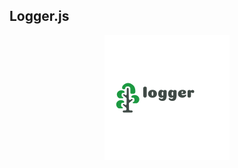 ## Logger.js

<div style="text-align:center"><img src="https://github.com/Benrobo/LoggerJs/blob/main/logger/icon/60dbe70699dc49c497cdf5f358a0b4fe.png"></div>